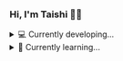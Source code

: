 ### Hi, I'm Taishi 👋🏼
<!--
**taishiwalden/taishiwalden** is a ✨ _special_ ✨ repository because its `README.md` (this file) appears on your GitHub profile.

- 👯 I’m looking to collaborate on ...
- 🤔 I’m looking for help with ...
- 💬 Ask me about ...
- 📫 How to reach me: ...
- 😄 Pronouns: ...
- ⚡ Fun fact: ...
-->

<details>
  <summary>💻 Currently developing...</summary>
  
  - V0.2 of my [personal website](https://taishiwalden.com/)
  - A web app for [Visneto](https://visnetomedia.com/)
  - A PaaS [Mappa](https://mappa.news)
  
</details>  

<details>
  <summary>🧠 Currently learning...</summary>
  - Swift, JavaScript, HTML, CSS, Python, React, Node.js, AWS
<p float="left">
  <img src="https://user-images.githubusercontent.com/75241036/153850367-56098ce8-f857-4ff0-afef-9f5b782d5400.png" width="50" height="50"/>
  <img src="https://user-images.githubusercontent.com/75241036/153851252-c711d61d-d065-4c89-b99f-8a0ec9a259c2.png" width="50" height="50"/>
  <img src="https://user-images.githubusercontent.com/75241036/153851157-522e8c56-b325-40f6-86e8-0de0534de5ac.png" width="50" height="50"/>
  <img src="https://user-images.githubusercontent.com/75241036/153851201-c57a8cf4-9e15-4f9a-8ad5-750a713f5e0c.png" width="50" height="50"/>
  <img src="https://user-images.githubusercontent.com/75241036/153851867-cd628ca2-fe3a-43ed-96a3-ab1c32a072f5.png" width="50" height="50"/>
  <img src="https://user-images.githubusercontent.com/75241036/155191303-243191c0-17da-482e-aeed-468f7774c649.png" width="50" height="50"/>
  <img src="https://user-images.githubusercontent.com/75241036/155191631-fd7354ca-8f8c-4481-be46-8b4986190184.png" width="50" height="50"/>
  <img src="https://user-images.githubusercontent.com/75241036/155192198-db41933a-f5fe-4f7f-aa66-b45848ab96f7.png" width="50" height="50"/>
</p>

</details>  
